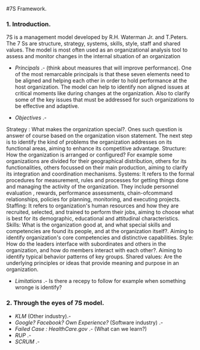 #7S Framework.

### 1. Introduction.
7S is a management model developed by  R.H. Waterman Jr. and T.Peters. The 7 Ss are structure, strategy, systems, skills, style, staff and shared values. The model is most often used as an organizational analysis tool to assess and monitor changes in the internal situation of an organization
* *Principals* .- (think about measures that will improve performance).
One of the most remarcable principals is that these seven elements need to be aligned and helping each other in order to hold performance at the host organization. 
The model can help to identify non aligned issues at critical moments like during changes at the organization. Also to clarify some of the key issues that must be addressed for such organizations to be effective and adaptive.

* *Objectives* .-

Strategy : What makes the organization special?. Ones such question is answer of course based on the organization vison statement. The next step is to identify the kind of problems the organization addresses on its functional areas, aiming to enhance its competitive advantage.
Structure: How the organization is arranged or configured? For example some organizations are divided for their geographical distribution, others for its functionalities, others focussed on their main production, aiming to clarify its integration and coordination mechanisms.
Systems:  It refers to the formal procedures for measurement, rules and processes for getting things done and managing the activity of the organization. They include personnel evaluation , rewards, performance assessments, chain-ofcommand relationships, policies for planning, monitoring, and executing projects.
Staffing: It refers to organization's human resources and how they are recruited, selected, and trained to perform their jobs, aiming to choose what is best for its demographic, educational and attitudinal characteristics.
Skills:  What is the organization good at, and what special skills and competencies are found its people, and at the organization itself?. Aiming to identify organization's core competencies and distinctive capabilities.
Style: How do the leaders interface with subordinates and others in the organization, and how do members interact with each other?. Aiming to identify typical behavior patterns of key groups.
Shared values: Are the underlying principles or ideas that provide meaning and purpose in an organization.

* *Limitations* .-
Is there a recepy to follow for example when something wronge is identify?

### 2. Through the eyes of 7S model.
* *KLM* (Other industry).-
* *Google? Facebook? Own Experience?* (Software industry) .-
* *Failed Case : HealthCare.gov* .- (What can we learn?)
* *RUP* .-
* *SCRUM* .-

